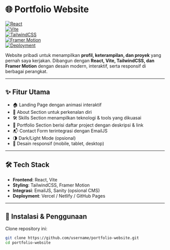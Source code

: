 # 🌐 Portfolio Website  

[![React](https://img.shields.io/badge/React-20232A?style=for-the-badge&logo=react&logoColor=61DAFB)](https://react.dev/)  
[![Vite](https://img.shields.io/badge/Vite-563D7C?style=for-the-badge&logo=vite&logoColor=yellow)](https://vitejs.dev/)  
[![TailwindCSS](https://img.shields.io/badge/TailwindCSS-0f172a?style=for-the-badge&logo=tailwindcss&logoColor=38bdf8)](https://tailwindcss.com/)  
[![Framer Motion](https://img.shields.io/badge/FramerMotion-black?style=for-the-badge&logo=framer&logoColor=white)](https://www.framer.com/motion/)  
[![Deployment](https://img.shields.io/badge/Deployed%20on-Vercel-000000?style=for-the-badge&logo=vercel&logoColor=white)](https://vercel.com/)  

Website pribadi untuk menampilkan **profil, keterampilan, dan proyek** yang pernah saya kerjakan. Dibangun dengan **React, Vite, TailwindCSS, dan Framer Motion** dengan desain modern, interaktif, serta responsif di berbagai perangkat.  

---

## ✨ Fitur Utama  
- 🏠 Landing Page dengan animasi interaktif  
- 👤 About Section untuk perkenalan diri  
- 🛠️ Skills Section menampilkan teknologi & tools yang dikuasai  
- 📂 Portfolio Section berisi daftar project dengan deskripsi & link  
- 📬 Contact Form terintegrasi dengan EmailJS  
- 🌗 Dark/Light Mode (opsional)  
- 📱 Desain responsif (mobile, tablet, desktop)  

---

## 🛠️ Tech Stack  
- **Frontend**: React, Vite  
- **Styling**: TailwindCSS, Framer Motion  
- **Integrasi**: EmailJS, Sanity (opsional CMS)  
- **Deployment**: Vercel / Netlify / GitHub Pages  

---

## 🚀 Instalasi & Penggunaan  

Clone repository ini:  
```bash
git clone https://github.com/username/portfolio-website.git
cd portfolio-website


